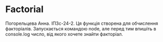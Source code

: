 # Factorial
Погорельцева Анна. ІПЗс-24-2. Ця функція створена для обчислення факторіалів. Запускається командою node, але перед тим впишіть в console.log число, від якого хочете знайти факторіал.
